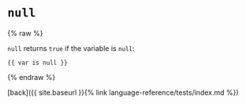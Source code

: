 `null`
======

{% raw %}

`null` returns `true` if the variable is `null`:

````twig
{{ var is null }}
````

{% endraw %}

[back]({{ site.baseurl }}{% link language-reference/tests/index.md %})
